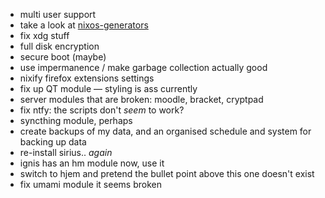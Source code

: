 - multi user support
- take a look at [nixos-generators](https://github.com/nix-community/nixos-generators)
- fix xdg stuff
- full disk encryption
- secure boot (maybe)
- use impermanence / make garbage collection actually good
- nixify firefox extensions settings
- fix up QT module — styling is ass currently
- server modules that are broken: moodle, bracket, cryptpad
- fix ntfy: the scripts don't *seem* to work?
- syncthing module, perhaps
- create backups of my data, and an organised schedule and system for backing up data
- re-install sirius.. *again*
- ignis has an hm module now, use it
- switch to hjem and pretend the bullet point above this one doesn't exist
- fix umami module it seems broken